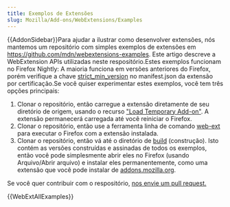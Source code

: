 ```yaml
---
title: Exemplos de Extensões
slug: Mozilla/Add-ons/WebExtensions/Examples
---
```


{{AddonSidebar}}Para ajudar a ilustrar como desenvolver extensões, nós mantemos um repositório com simples exemplos de extensões em <https://github.com/mdn/webextensions-examples>. Este artigo descreve a WebExtension APIs utilizadas neste respositório.Estes exemplos funcionam no Firefox Nightly: A maioria funciona em versões anteriores do Firefox, porém verifique a chave [strict_min_version](/pt-BR/Add-ons/WebExtensions/manifest.json/applications) no manifest.json da extensão por certificação.Se você quiser experimentar estes exemplos, você tem três opções principais:

1. Clonar o repositório, então carregue a extensão diretamente de seu diretório de origem, usando o recurso ["Load Temporary Add-on"](/pt-BR/Add-ons/WebExtensions/Temporary_Installation_in_Firefox). A extensão permanecerá carregada até você reiniciar o Firefox.
2. Clonar o repositório, então use a ferramenta linha de comando [web-ext](/pt-BR/Add-ons/WebExtensions/Getting_started_with_web-ext) para executar o Firefox com a extensão instalada.
3. Clonar o repositório, então vá até o diretório de [build](https://github.com/mdn/webextensions-examples/tree/master/build) (construção). Isto contém as versões construídas e assinadas de todos os exemplos, então você pode simplesmente abrir eles no Firefox (usando Arquivo/Abrir arquivo) e instalar eles permanentemente, como uma extensão que você pode instalar de [addons.mozilla.org](https://addons.mozilla.org/pt-BR/firefox/).

Se você quer contribuir com o respositório, [nos envie um pull request.](https://github.com/mdn/webextensions-examples/blob/master/CONTRIBUTING.md)

{{WebExtAllExamples}}
